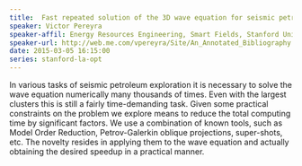 ```yaml
---
title:  Fast repeated solution of the 3D wave equation for seismic petroleum exploration
speaker: Victor Pereyra
speaker-affil: Energy Resources Engineering, Smart Fields, Stanford University 
speaker-url: http://web.me.com/vpereyra/Site/An_Annotated_Bibliography.html
date: 2015-03-05 16:15:00
series: stanford-la-opt
---
```


In various tasks of seismic petroleum exploration it is necessary to solve
the wave equation numerically many thousands of times.  Even with the
largest clusters this is still a fairly time-demanding task.  Given some
practical constraints on the problem we explore means to reduce the total
computing time by significant factors.  We use a combination of known tools,
such as Model Order Reduction, Petrov-Galerkin oblique projections,
super-shots, etc.  The novelty resides in applying them to the wave equation
and actually obtaining the desired speedup in a practical manner.


